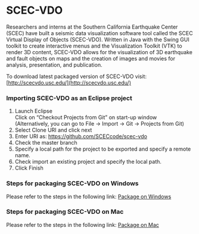# SCEC-VDO


Researchers and interns at the Southern California Earthquake Center (SCEC) have built a seismic data visualization software tool called the SCEC Virtual Display of Objects (SCEC-VDO). Written in Java with the Swing GUI toolkit to create interactive menus and the Visualization Toolkit (VTK) to render 3D content, SCEC-VDO allows for the visualization of 3D earthquake and fault objects on maps and the creation of images and movies for analysis, presentation, and publication. 

To download latest packaged version of SCEC-VDO visit: [http://scecvdo.usc.edu/](http://scecvdo.usc.edu/)

### Importing SCEC-VDO as an Eclipse project

1)   Launch Eclipse<br>
     Click on “Checkout Projects from Git” on start-up window<br>
     (Alternatively, you can go to File -> Import -> Git -> Projects from Git)
2)   Select Clone URI and click next
3)   Enter URI as: https://github.com/SCECcode/scec-vdo
4)   Check the master branch
5)   Specify a local path for the project to be exported and specify a remote name.
6)   Check import an existing project and specify the local path.
7)   Click Finish

### Steps for packaging SCEC-VDO on Windows

Please refer to the steps in the following link:
[Package on Windows](https://drive.google.com/file/d/1-obw71GBGWEqQ6OoJglAgLLq6xxs-joy/view?usp=sharing)

### Steps for packaging SCEC-VDO on Mac

Please refer to the steps in the following link:
[Package on Mac](https://drive.google.com/open?id=16KSD43eVX6ebS-5oMUwmDkHriPAMAYzx)
